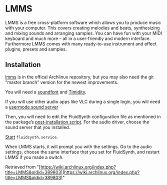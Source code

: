 # LMMS

LMMS is a free cross-platform software which allows you to produce music with your computer. This covers creating melodies and beats, synthesizing and mixing sounds and arranging samples. You can have fun with your MIDI keyboard and much more – all in a user-friendly and modern interface. Furthermore LMMS comes with many ready-to-use instrument and effect plugins, presets and samples.

## Installation

[lmms](https://www.archlinux.org/packages/?name=lmms) is in the offical Archlinux repository, but you may also need the git "master branch" version for the newest improvements.

You will need a [soundfont](/index.php/Timidity#SoundFonts "Timidity") and [Timidity](/index.php/Timidity "Timidity").

If you will use other audio apps like VLC during a single login, you will need a [usermode sound server](/index.php/Sound#Sound_servers "Sound")

Then, you will need to edit the FluidSynth configuration file as mentioned in the package’s [post-installation script](https://projects.archlinux.org/svntogit/packages.git/tree/trunk/fluidsynth.install?h=packages/fluidsynth). For the audio driver, choose the sound server that you installed.

[Start](/index.php/Start "Start") `fluidsynth.service`.

When LMMS starts, it will prompt you with the settings. Go to the audio settings, choose the same interface that you set for FluidSynth, and restart LMMS if you made a switch.

Retrieved from "[https://wiki.archlinux.org/index.php?title=LMMS&oldid=389803](https://wiki.archlinux.org/index.php?title=LMMS&oldid=389803)"